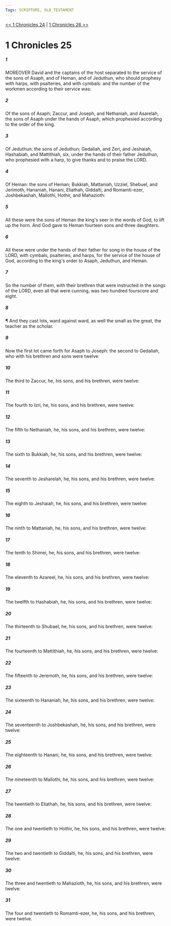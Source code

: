 ```yaml
---
Tags: SCRIPTURE, OLD_TESTAMENT
---
```


[<< 1 Chronicles 24](OLD_TESTAMENT/13_1_Chronicles/1_Chronicles_24.md) | [1 Chronicles 26 >>](OLD_TESTAMENT/13_1_Chronicles/1_Chronicles_26.md)

# 1 Chronicles 25

##### 1
 MOREOVER David and the captains of the host separated to the service of the sons of Asaph, and of Heman, and of Jeduthun, who should prophesy with harps, with psalteries, and with cymbals: and the number of the workmen according to their service was:
##### 2
 Of the sons of Asaph; Zaccur, and Joseph, and Nethaniah, and Asarelah, the sons of Asaph under the hands of Asaph, which prophesied according to the order of the king.
##### 3
 Of Jeduthun: the sons of Jeduthun; Gedaliah, and Zeri, and Jeshaiah, Hashabiah, and Mattithiah, six, under the hands of their father Jeduthun, who prophesied with a harp, to give thanks and to praise the LORD.
##### 4
 Of Heman: the sons of Heman; Bukkiah, Mattaniah, Uzziel, Shebuel, and Jerimoth, Hananiah, Hanani, Eliathah, Giddalti, and Romamti-ezer, Joshbekashah, Mallothi, Hothir, and Mahazioth:
##### 5
 All these were the sons of Heman the king's seer in the words of God, to lift up the horn.  And God gave to Heman fourteen sons and three daughters.
##### 6
 All these were under the hands of their father for song in the house of the LORD, with cymbals, psalteries, and harps, for the service of the house of God, according to the king's order to Asaph, Jeduthun, and Heman.
##### 7
 So the number of them, with their brethren that were instructed in the songs of the LORD, even all that were cunning, was two hundred fourscore and eight.
##### 8
 ¶ And they cast lots, ward against ward, as well the small as the great, the teacher as the scholar.
##### 9
 Now the first lot came forth for Asaph to Joseph: the second to Gedaliah, who with his brethren and sons were twelve:
##### 10
 The third to Zaccur, he, his sons, and his brethren, were twelve:
##### 11
 The fourth to Izri, he, his sons, and his brethren, were twelve:
##### 12
 The fifth to Nethaniah, he, his sons, and his brethren, were twelve:
##### 13
 The sixth to Bukkiah, he, his sons, and his brethren, were twelve:
##### 14
 The seventh to Jesharelah, he, his sons, and his brethren, were twelve:
##### 15
 The eighth to Jeshaiah, he, his sons, and his brethren, were twelve:
##### 16
 The ninth to Mattaniah, he, his sons, and his brethren, were twelve:
##### 17
 The tenth to Shimei, he, his sons, and his brethren, were twelve:
##### 18
 The eleventh to Azareel, he, his sons, and his brethren, were twelve:
##### 19
 The twelfth to Hashabiah, he, his sons, and his brethren, were twelve:
##### 20
 The thirteenth to Shubael, he, his sons, and his brethren, were twelve:
##### 21
 The fourteenth to Mattithiah, he, his sons, and his brethren, were twelve:
##### 22
 The fifteenth to Jeremoth, he, his sons, and his brethren, were twelve:
##### 23
 The sixteenth to Hananiah, he, his sons, and his brethren, were twelve:
##### 24
 The seventeenth to Joshbekashah, he, his sons, and his brethren, were twelve:
##### 25
 The eighteenth to Hanani, he, his sons, and his brethren, were twelve:
##### 26
 The nineteenth to Mallothi, he, his sons, and his brethren, were twelve:
##### 27
 The twentieth to Eliathah, he, his sons, and his brethren, were twelve:
##### 28
 The one and twentieth to Hothir, he, his sons, and his brethren, were twelve:
##### 29
 The two and twentieth to Giddalti, he, his sons, and his brethren, were twelve:
##### 30
 The three and twentieth to Mahazioth, he, his sons, and his brethren, were twelve:
##### 31
 The four and twentieth to Romamti-ezer, he, his sons, and his brethren, were twelve.
